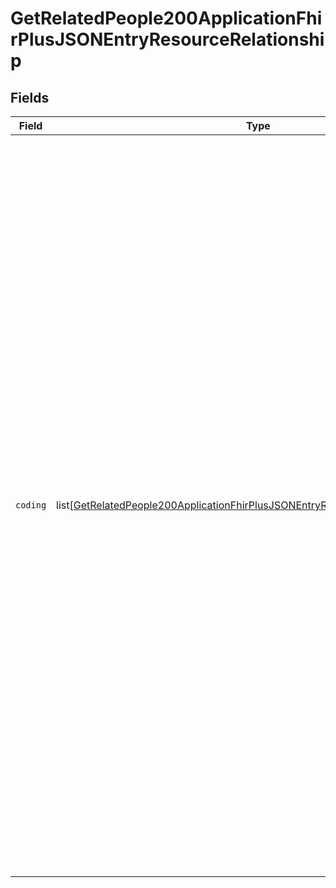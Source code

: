# GetRelatedPeople200ApplicationFhirPlusJSONEntryResourceRelationship


## Fields

| Field                                                                                                                                                                                                                                                                                                                                                                                                                                                                                                                                                                                                                                                                                                                                                                                                                                                                                                                                                                                                                                                                                                                                                                                                                                                                                                                                                                                                                                          | Type                                                                                                                                                                                                                                                                                                                                                                                                                                                                                                                                                                                                                                                                                                                                                                                                                                                                                                                                                                                                                                                                                                                                                                                                                                                                                                                                                                                                                                           | Required                                                                                                                                                                                                                                                                                                                                                                                                                                                                                                                                                                                                                                                                                                                                                                                                                                                                                                                                                                                                                                                                                                                                                                                                                                                                                                                                                                                                                                       | Description                                                                                                                                                                                                                                                                                                                                                                                                                                                                                                                                                                                                                                                                                                                                                                                                                                                                                                                                                                                                                                                                                                                                                                                                                                                                                                                                                                                                                                    |
| ---------------------------------------------------------------------------------------------------------------------------------------------------------------------------------------------------------------------------------------------------------------------------------------------------------------------------------------------------------------------------------------------------------------------------------------------------------------------------------------------------------------------------------------------------------------------------------------------------------------------------------------------------------------------------------------------------------------------------------------------------------------------------------------------------------------------------------------------------------------------------------------------------------------------------------------------------------------------------------------------------------------------------------------------------------------------------------------------------------------------------------------------------------------------------------------------------------------------------------------------------------------------------------------------------------------------------------------------------------------------------------------------------------------------------------------------- | ---------------------------------------------------------------------------------------------------------------------------------------------------------------------------------------------------------------------------------------------------------------------------------------------------------------------------------------------------------------------------------------------------------------------------------------------------------------------------------------------------------------------------------------------------------------------------------------------------------------------------------------------------------------------------------------------------------------------------------------------------------------------------------------------------------------------------------------------------------------------------------------------------------------------------------------------------------------------------------------------------------------------------------------------------------------------------------------------------------------------------------------------------------------------------------------------------------------------------------------------------------------------------------------------------------------------------------------------------------------------------------------------------------------------------------------------- | ---------------------------------------------------------------------------------------------------------------------------------------------------------------------------------------------------------------------------------------------------------------------------------------------------------------------------------------------------------------------------------------------------------------------------------------------------------------------------------------------------------------------------------------------------------------------------------------------------------------------------------------------------------------------------------------------------------------------------------------------------------------------------------------------------------------------------------------------------------------------------------------------------------------------------------------------------------------------------------------------------------------------------------------------------------------------------------------------------------------------------------------------------------------------------------------------------------------------------------------------------------------------------------------------------------------------------------------------------------------------------------------------------------------------------------------------- | ---------------------------------------------------------------------------------------------------------------------------------------------------------------------------------------------------------------------------------------------------------------------------------------------------------------------------------------------------------------------------------------------------------------------------------------------------------------------------------------------------------------------------------------------------------------------------------------------------------------------------------------------------------------------------------------------------------------------------------------------------------------------------------------------------------------------------------------------------------------------------------------------------------------------------------------------------------------------------------------------------------------------------------------------------------------------------------------------------------------------------------------------------------------------------------------------------------------------------------------------------------------------------------------------------------------------------------------------------------------------------------------------------------------------------------------------- |
| `coding`                                                                                                                                                                                                                                                                                                                                                                                                                                                                                                                                                                                                                                                                                                                                                                                                                                                                                                                                                                                                                                                                                                                                                                                                                                                                                                                                                                                                                                       | list[[GetRelatedPeople200ApplicationFhirPlusJSONEntryResourceRelationshipCoding](../../models/operations/getrelatedpeople200applicationfhirplusjsonentryresourcerelationshipcoding.md)]                                                                                                                                                                                                                                                                                                                                                                                                                                                                                                                                                                                                                                                                                                                                                                                                                                                                                                                                                                                                                                                                                                                                                                                                                                                        | :heavy_check_mark:                                                                                                                                                                                                                                                                                                                                                                                                                                                                                                                                                                                                                                                                                                                                                                                                                                                                                                                                                                                                                                                                                                                                                                                                                                                                                                                                                                                                                             | Coded values for three relationship types:<br/>* Role<br/>* Type<br/>* Next-of-Kin<br/><br/>The codes used can be found at:<br/>* http://hl7.org/fhir/ValueSet/relatedperson-relationshiptype<br/>* https://fhir.nhs.uk/R4/CodeSystem/UKCore-AdditionalRelatedPersonRole<br/><br/>The allowed values for `Role` are:<br/>* Agent - Agent of patient<br/>* Guardian - Guardian of patient<br/>* Personal - Personal relationship with the patient<br/><br/>The allowed values for `Type` are:<br/>* SPS - spouse<br/>* DOMPART - domestic partner<br/>* PRN - parent<br/>* PRNFOST - foster parent<br/>* STPPRN - step parent<br/>* CHILD - child<br/>* MTH - mother<br/>* FTH - father<br/>* SIS - sister<br/>* BRO - brother<br/>* FAMMEMB - family member<br/>* ONESELF - self<br/>* N - Next-of-Kin<br/>* U - Unknown<br/>* PolygamousPartner - Polygamous Partner of patient<br/>* Dependant - Dependant of patient<br/>* NonDependant - Non Dependant of patient<br/>* ProxyContact - Proxy Contact for patient<br/>* ProxyCommunication - Proxy Communication for patient<br/>* ProxyContactCommunication - Proxy Contact and Communication for patient<br/>* Carer - Carer of patient<br/>* Guardian - Guardian of patient<br/>* NotSpecified - Not Specified<br/><br/>The allowed values for `Next-of-Kin` are:<br/>* N - Next-of-Kin<br/><br/>`Role` and `Type` are mandatory, so both should be present - however they both contain the `Guardian` code - so a single response is possible.<br/><br/>`Next-of-Kin` is optional and will be absent from the response when the related person is not the Next-of-Kin.<br/> |